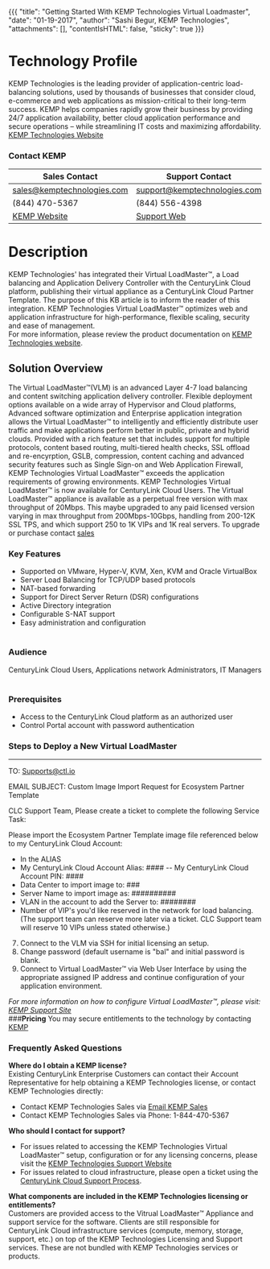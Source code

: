 {{{
  "title": "Getting Started With KEMP Technologies Virtual Loadmaster",
  "date": "01-19-2017",
  "author": "Sashi Begur, KEMP Technologies",
  "attachments": [],
  "contentIsHTML": false,
  "sticky": true
}}}


# **Technology Profile**
KEMP Technologies is the leading provider of application-centric load-balancing solutions, used by thousands of businesses that consider cloud, e-commerce and web applications as mission-critical to their long-term success. KEMP helps companies rapidly grow their business by providing 24/7 application availability, better cloud application performance and secure operations – while streamlining IT costs and maximizing affordability. [KEMP Technologies Website](http://www.kemptechnologies.com)

### **Contact KEMP**
| Sales Contact | Support Contact |
|---------------|---------------- |
| sales@kemptechnologies.com<br>|support@kemptechnologies.com<br>|
(844) 470-5367  |(844) 556-4398|
|[KEMP Website](www.kemptechnologies.com)|[Support Web](https://www.kemptechnologies.com/support/) |

# **Description**
KEMP Technologies' has integrated their Virtual LoadMaster™, a Load balancing and Application Delivery Controller with the CenturyLink Cloud platform, publishing their virtual appliance as a CenturyLink Cloud Partner Template. The purpose of this KB article is to inform the reader of this integration. KEMP Technologies Virtual LoadMaster™ ​optimizes web and application infrastructure for high-performance, flexible scaling, security and ease of management.<br>
For more information, please review the product documentation on [KEMP Technologies website](https://www.kemptechnologies.com/support).
## **Solution Overview**
The Virtual LoadMaster™(VLM) is an advanced Layer 4-7 load balancing and content switching application delivery controller. Flexible deployment options available on a wide array of Hypervisor and Cloud platforms, Advanced software optimization and Enterprise application integration allows the Virtual LoadMaster™ to intelligently and efficiently distribute user traffic and make applications perform better in public, private and hybrid clouds. Provided with a rich feature set that includes support for multiple protocols, content based routing, multi-tiered health checks, SSL offload and re-encyrption, GSLB, compression, content caching and advanced security features such as Single Sign-on and Web Application Firewall, KEMP Technologies Virtual LoadMaster™ exceeds the application requirements of growing environments. KEMP Technologies Virtual LoadMaster™ is now available for CenturyLink Cloud Users. The Virtual LoadMaster™ appliance is available as a perpetual free version with max throughput of 20Mbps. This maybe upgraded to any paid licensed version varying in max throughput from 200Mbps-10Gbps, handling from 200-12K SSL TPS, and which support 250 to 1K VIPs and 1K real servers.  To upgrade or purchase contact [sales](mailto:sales@kemptechnologies.com)<br>

### **Key Features**
* Supported on VMware, Hyper-V, KVM, Xen, KVM and Oracle VirtualBox
* Server Load Balancing for TCP/UDP based protocols
* NAT-based forwarding
* Support for Direct Server Return (DSR) configurations
* Active Directory integration
* Configurable S-NAT support
* Easy administration and configuration<br><br>
### **Audience**
CenturyLink Cloud Users, Applications network Administrators, IT Managers<br><br>
### **Prerequisites**
* Access to the CenturyLink Cloud platform as an authorized user
* Control Portal account with password authentication<br>

### **Steps to Deploy a New Virtual LoadMaster**<br>
----
TO: Supports@ctl.io

EMAIL SUBJECT:   Custom Image Import Request for Ecosystem Partner Template

CLC Support Team,
Please create a ticket to complete the following Service Task:

Please import the Ecosystem Partner Template image file referenced below to my CenturyLink Cloud Account:
- In the ALIAS
- My CenturyLink Cloud Account Alias: ####
-- My CenturyLink Cloud Account PIN: ####
- Data Center to import image to: ###
- Server Name to import image as: ##########
- VLAN in the account to add the Server to: ########
- Number of VIP's you'd like reserved in the network for load balancing.  (The support team can reserve more later via a ticket.  CLC Support team will reserve 10 VIPs unless stated otherwise.)


7. Connect to the VLM via SSH for initial licensing an setup.
8. Change password (default username is "bal" and initial password is blank.
9. Connect to Virtual LoadMaster™ via Web User Interface by using the appropriate assigned IP address and continue configuration of your application environment.

*For more information on how to configure Virtual LoadMaster™, please visit: [KEMP Support Site](http://www.kemptechnologies.com/support/)*<br>
###**Pricing**
You may secure entitlements to the technology by contacting [KEMP](mailto:sales@kemptechnologies.com)<br>
### **Frequently Asked Questions**<br>
**Where do I obtain a KEMP license?**<br>
Existing CenturyLink Enterprise Customers can contact their Account Representative for help obtaining a KEMP Technologies license, or contact KEMP Technologies directly:
* Contact KEMP Technologies Sales via [Email KEMP Sales](mailto:sales@kemptechnologies.com)
* Contact KEMP Technologies Sales via Phone: 1-844-470-5367<br>

**Who should I contact for support?**
* For issues related to accessing the KEMP Technologies Virtual LoadMaster™ setup, configuration or for any licensing concerns, please visit the [KEMP Technologies Support Website](http://www.kemptechnologies.com/support)
* For issues related to cloud infrastructure, please open a ticket using the [CenturyLink Cloud Support Process](https://../../Support/how-do-i-report-a-support-issue.md).<br>

**What components are included in the KEMP Technologies licensing or entitlements?** <br>
Customers are provided access to the Vitrual LoadMaster™ Appliance and support service for the software. Clients are still responsible for CenturyLink Cloud infrastructure services (compute, memory, storage, support, etc.) on top of the KEMP Technologies Licensing and Support services. These are not bundled with KEMP Technologies services or products.
